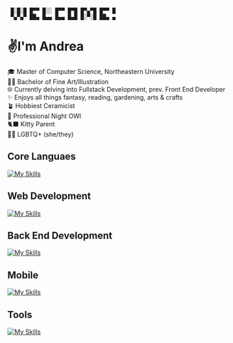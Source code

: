 ```
 
 █░█░█ █▀▀ █░░ █▀▀ █▀█ █▀▄▀█ █▀▀ █
 ▀▄▀▄▀ ██▄ █▄▄ █▄▄ █▄█ █░▀░█ ██▄ ▄
```

# :v:I'm Andrea

:mortar_board: Master of Computer Science, Northeastern University<br/>
:man_artist: Bachelor of Fine Art/Illustration<br/>
:globe_with_meridians: Currently delving into Fullstack Development, prev. Front End Developer<br/>
:sparkles: Enjoys all things fantasy, reading, gardening, arts & crafts<br/>
:potted_plant: Hobbiest Ceramicist<br/>
:night_with_stars: Professional Night OWl<br/>
:black_cat: Kitty Parent<br/>
:rainbow_flag: LGBTQ+ (she/they)


## Core Languaes
[![My Skills](https://skillicons.dev/icons?i=java,python,c&perline=5)](https://skillicons.dev)
## Web Development
[![My Skills](https://skillicons.dev/icons?i=html,css,js,ts,react,jquery,bootstrap,less,sass,materialui&perline=5)](https://skillicons.dev)
## Back End Development
[![My Skills](https://skillicons.dev/icons?i=express,nodejs,django,mysql,mongodb&perline=5)](https://skillicons.dev)
## Mobile
[![My Skills](https://skillicons.dev/icons?i=androidstudio,firebase&perline=5)](https://skillicons.dev)
## Tools
[![My Skills](https://skillicons.dev/icons?i=bitbucket,docker,gcp,git,jenkins,npm,ps,postman,rabbitmq,vscode,apple,linux,windows&perline=5)](https://skillicons.dev)

